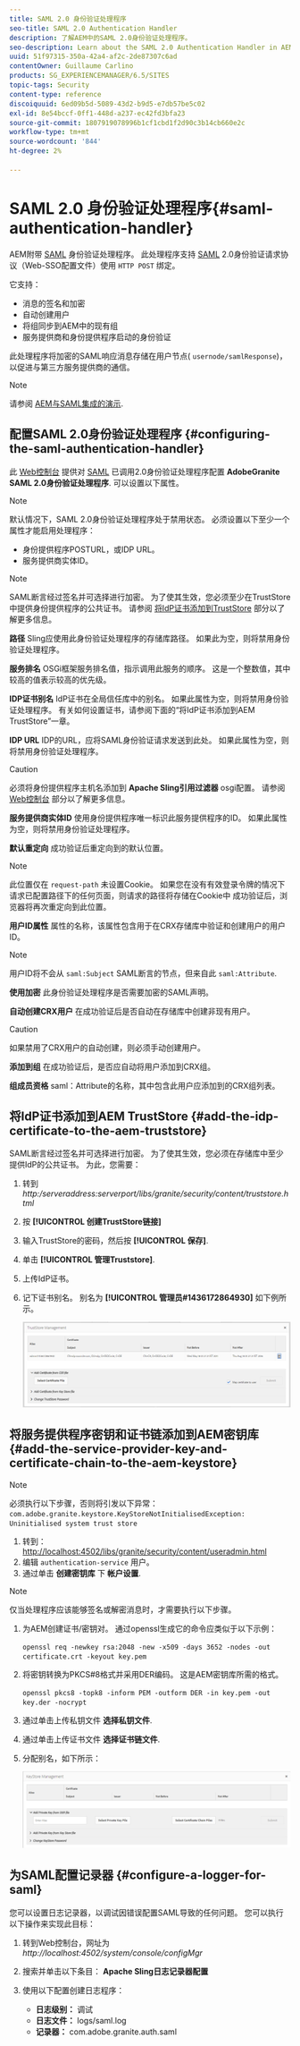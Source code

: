 ```yaml
---
title: SAML 2.0 身份验证处理程序
seo-title: SAML 2.0 Authentication Handler
description: 了解AEM中的SAML 2.0身份验证处理程序。
seo-description: Learn about the SAML 2.0 Authentication Handler in AEM.
uuid: 51f97315-350a-42a4-af2c-2de87307c6ad
contentOwner: Guillaume Carlino
products: SG_EXPERIENCEMANAGER/6.5/SITES
topic-tags: Security
content-type: reference
discoiquuid: 6ed09b5d-5089-43d2-b9d5-e7db57be5c02
exl-id: 8e54bccf-0ff1-448d-a237-ec42fd3bfa23
source-git-commit: 1807919078996b1cf1cbd1f2d90c3b14cb660e2c
workflow-type: tm+mt
source-wordcount: '844'
ht-degree: 2%

---
```


# SAML 2.0 身份验证处理程序{#saml-authentication-handler}

AEM附带 [SAML](https://saml.xml.org/saml-specifications) 身份验证处理程序。 此处理程序支持 [SAML](https://saml.xml.org/saml-specifications) 2.0身份验证请求协议（Web-SSO配置文件）使用 `HTTP POST` 绑定。

它支持：

* 消息的签名和加密
* 自动创建用户
* 将组同步到AEM中的现有组
* 服务提供商和身份提供程序启动的身份验证

此处理程序将加密的SAML响应消息存储在用户节点( `usernode/samlResponse`)，以促进与第三方服务提供商的通信。

>[!NOTE]
>
>请参阅 [AEM与SAML集成的演示](https://experienceleague.adobe.com/docs/experience-cloud-kcs/kbarticles/KA-17481.html).

## 配置SAML 2.0身份验证处理程序 {#configuring-the-saml-authentication-handler}

此 [Web控制台](/help/sites-deploying/configuring-osgi.md) 提供对 [SAML](https://saml.xml.org/saml-specifications) 已调用2.0身份验证处理程序配置 **AdobeGranite SAML 2.0身份验证处理程序**. 可以设置以下属性。

>[!NOTE]
>
>默认情况下，SAML 2.0身份验证处理程序处于禁用状态。 必须设置以下至少一个属性才能启用处理程序：
>
>* 身份提供程序POSTURL，或IDP URL。
>* 服务提供商实体ID。
>

>[!NOTE]
>
>SAML断言经过签名并可选择进行加密。 为了使其生效，您必须至少在TrustStore中提供身份提供程序的公共证书。 请参阅 [将IdP证书添加到TrustStore](/help/sites-administering/saml-2-0-authenticationhandler.md#add-the-idp-certificate-to-the-aem-truststore) 部分以了解更多信息。

**路径** Sling应使用此身份验证处理程序的存储库路径。 如果此为空，则将禁用身份验证处理程序。

**服务排名** OSGi框架服务排名值，指示调用此服务的顺序。 这是一个整数值，其中较高的值表示较高的优先级。

**IDP证书别名** IdP证书在全局信任库中的别名。 如果此属性为空，则将禁用身份验证处理程序。 有关如何设置证书，请参阅下面的“将IdP证书添加到AEM TrustStore”一章。

**IDP URL** IDP的URL，应将SAML身份验证请求发送到此处。 如果此属性为空，则将禁用身份验证处理程序。

>[!CAUTION]
>
>必须将身份提供程序主机名添加到 **Apache Sling引用过滤器** osgi配置。 请参阅 [Web控制台](/help/sites-deploying/configuring-osgi.md) 部分以了解更多信息。

**服务提供商实体ID** 使用身份提供程序唯一标识此服务提供程序的ID。 如果此属性为空，则将禁用身份验证处理程序。

**默认重定向** 成功验证后重定向到的默认位置。

>[!NOTE]
>
>此位置仅在 `request-path` 未设置Cookie。 如果您在没有有效登录令牌的情况下请求已配置路径下的任何页面，则请求的路径将存储在Cookie中
>成功验证后，浏览器将再次重定向到此位置。

**用户ID属性** 属性的名称，该属性包含用于在CRX存储库中验证和创建用户的用户ID。

>[!NOTE]
>
>用户ID将不会从 `saml:Subject` SAML断言的节点，但来自此 `saml:Attribute`.

**使用加密** 此身份验证处理程序是否需要加密的SAML声明。

**自动创建CRX用户** 在成功验证后是否自动在存储库中创建非现有用户。

>[!CAUTION]
>
>如果禁用了CRX用户的自动创建，则必须手动创建用户。

**添加到组** 在成功验证后，是否应自动将用户添加到CRX组。

**组成员资格** saml：Attribute的名称，其中包含此用户应添加到的CRX组列表。

## 将IdP证书添加到AEM TrustStore {#add-the-idp-certificate-to-the-aem-truststore}

SAML断言经过签名并可选择进行加密。 为了使其生效，您必须在存储库中至少提供IdP的公共证书。 为此，您需要：

1. 转到 *http:/serveraddress:serverport/libs/granite/security/content/truststore.html*
1. 按 **[!UICONTROL 创建TrustStore链接]**
1. 输入TrustStore的密码，然后按 **[!UICONTROL 保存]**.
1. 单击 **[!UICONTROL 管理Truststore]**.
1. 上传IdP证书。
1. 记下证书别名。 别名为 **[!UICONTROL 管理员#1436172864930]** 如下例所示。

   ![chlimage_1-372](assets/chlimage_1-372.png)

## 将服务提供程序密钥和证书链添加到AEM密钥库 {#add-the-service-provider-key-and-certificate-chain-to-the-aem-keystore}

>[!NOTE]
>
>必须执行以下步骤，否则将引发以下异常： `com.adobe.granite.keystore.KeyStoreNotInitialisedException: Uninitialised system trust store`

1. 转到： [http://localhost:4502/libs/granite/security/content/useradmin.html](http://localhost:4502/libs/granite/security/content/useradmin.html)
1. 编辑 `authentication-service` 用户。
1. 通过单击 **创建密钥库** 下 **帐户设置**.

>[!NOTE]
>
>仅当处理程序应该能够签名或解密消息时，才需要执行以下步骤。

1. 为AEM创建证书/密钥对。 通过openssl生成它的命令应类似于以下示例：

   `openssl req -newkey rsa:2048 -new -x509 -days 3652 -nodes -out certificate.crt -keyout key.pem`

1. 将密钥转换为PKCS#8格式并采用DER编码。 这是AEM密钥库所需的格式。

   `openssl pkcs8 -topk8 -inform PEM -outform DER -in key.pem -out key.der -nocrypt`

1. 通过单击上传私钥文件 **选择私钥文件**.
1. 通过单击上传证书文件 **选择证书链文件**.
1. 分配别名，如下所示：

   ![chlimage_1-373](assets/chlimage_1-373.png)

## 为SAML配置记录器 {#configure-a-logger-for-saml}

您可以设置日志记录器，以调试因错误配置SAML导致的任何问题。 您可以执行以下操作来实现此目标：

1. 转到Web控制台，网址为 *http://localhost:4502/system/console/configMgr*
1. 搜索并单击以下条目： **Apache Sling日志记录器配置**
1. 使用以下配置创建日志程序：

   * **日志级别：** 调试
   * **日志文件：** logs/saml.log
   * **记录器：** com.adobe.granite.auth.saml
